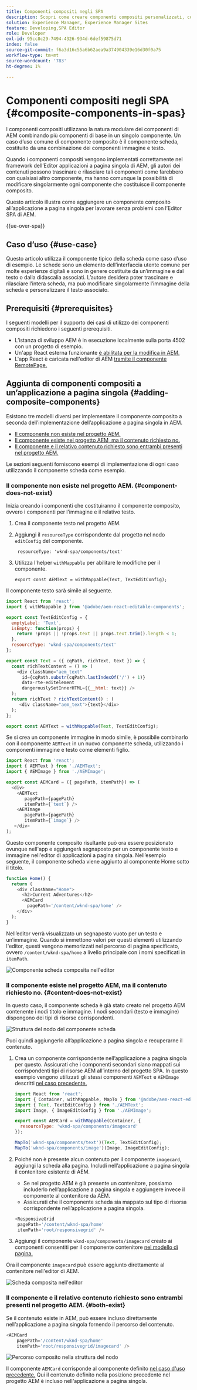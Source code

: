 ```yaml
---
title: Componenti compositi negli SPA
description: Scopri come creare componenti compositi personalizzati, composti da altri componenti compatibili con l’editor di applicazioni a pagina singola di AEM.
solution: Experience Manager, Experience Manager Sites
feature: Developing,SPA Editor
role: Developer
exl-id: 95cc8c29-7494-4326-934d-6def59875d71
index: false
source-git-commit: f6a3d16c55a6b62aea9a374904339e16d30f0a75
workflow-type: tm+mt
source-wordcount: '783'
ht-degree: 1%

---
```



# Componenti compositi negli SPA {#composite-components-in-spas}

I componenti compositi utilizzano la natura modulare dei componenti di AEM combinando più componenti di base in un singolo componente. Un caso d’uso comune di componente composito è il componente scheda, costituito da una combinazione dei componenti immagine e testo.

Quando i componenti compositi vengono implementati correttamente nel framework dell’Editor applicazioni a pagina singola di AEM, gli autori dei contenuti possono trascinare e rilasciare tali componenti come farebbero con qualsiasi altro componente, ma hanno comunque la possibilità di modificare singolarmente ogni componente che costituisce il componente composito.

Questo articolo illustra come aggiungere un componente composito all’applicazione a pagina singola per lavorare senza problemi con l’Editor SPA di AEM.

{{ue-over-spa}}

## Caso d’uso {#use-case}

Questo articolo utilizza il componente tipico della scheda come caso d’uso di esempio. Le schede sono un elemento dell’interfaccia utente comune per molte esperienze digitali e sono in genere costituite da un’immagine e dal testo o dalla didascalia associati. L’autore desidera poter trascinare e rilasciare l’intera scheda, ma può modificare singolarmente l’immagine della scheda e personalizzare il testo associato.

## Prerequisiti {#prerequisites}

I seguenti modelli per il supporto dei casi di utilizzo dei componenti compositi richiedono i seguenti prerequisiti.

* L’istanza di sviluppo AEM è in esecuzione localmente sulla porta 4502 con un progetto di esempio.
* Un&#39;app React esterna funzionante [è abilitata per la modifica in AEM.](spa-edit-external.md)
* L&#39;app React è caricata nell&#39;editor di AEM [tramite il componente RemotePage.](spa-remote-page.md)

## Aggiunta di componenti compositi a un’applicazione a pagina singola {#adding-composite-components}

Esistono tre modelli diversi per implementare il componente composito a seconda dell’implementazione dell’applicazione a pagina singola in AEM.

* [Il componente non esiste nel progetto AEM.](#component-does-not-exist)
* [Il componente esiste nel progetto AEM, ma il contenuto richiesto no.](#content-does-not-exist)
* [Il componente e il relativo contenuto richiesto sono entrambi presenti nel progetto AEM.](#both-exist)

Le sezioni seguenti forniscono esempi di implementazione di ogni caso utilizzando il componente scheda come esempio.

### Il componente non esiste nel progetto AEM. {#component-does-not-exist}

Inizia creando i componenti che costituiranno il componente composito, ovvero i componenti per l’immagine e il relativo testo.

1. Crea il componente testo nel progetto AEM.
1. Aggiungi il `resourceType` corrispondente dal progetto nel nodo `editConfig` del componente.

   ```text
    resourceType: 'wknd-spa/components/text' 
   ```

1. Utilizza l&#39;helper `withMappable` per abilitare le modifiche per il componente.

   ```text
   export const AEMText = withMappable(Text, TextEditConfig); 
   ```

Il componente testo sarà simile al seguente.

```javascript
import React from 'react';
import { withMappable } from '@adobe/aem-react-editable-components';

export const TextEditConfig = {
  emptyLabel: 'Text',
  isEmpty: function(props) {
    return !props || !props.text || props.text.trim().length < 1;
  },
  resourceType: 'wknd-spa/components/text'
};

export const Text = ({ cqPath, richText, text }) => {
  const richTextContent = () => (
    <div className="aem_text"
      id={cqPath.substr(cqPath.lastIndexOf('/') + 1)}
      data-rte-editelement
      dangerouslySetInnerHTML={{__html: text}} />
  );
  return richText ? richTextContent() : (
     <div className="aem_text">{text}</div>
  );
};

export const AEMText = withMappable(Text, TextEditConfig);
```

Se si crea un componente immagine in modo simile, è possibile combinarlo con il componente `AEMText` in un nuovo componente scheda, utilizzando i componenti immagine e testo come elementi figlio.

```javascript
import React from 'react';
import { AEMText } from './AEMText';
import { AEMImage } from './AEMImage';

export const AEMCard = ({ pagePath, itemPath}) => (
  <div>
    <AEMText
       pagePath={pagePath}
       itemPath={`text`} />
    <AEMImage
       pagePath={pagePath}
       itemPath={`image`} />
   </div>
);
```

Questo componente composito risultante può ora essere posizionato ovunque nell&#39;app e aggiungerà segnaposto per un componente testo e immagine nell&#39;editor di applicazioni a pagina singola. Nell’esempio seguente, il componente scheda viene aggiunto al componente Home sotto il titolo.

```javascript
function Home() {
  return (
    <div className="Home">
      <h2>Current Adventures</h2>
      <AEMCard
        pagePath='/content/wknd-spa/home' />
    </div>
  );
}
```

Nell’editor verrà visualizzato un segnaposto vuoto per un testo e un’immagine. Quando si immettono valori per questi elementi utilizzando l&#39;editor, questi vengono memorizzati nel percorso di pagina specificato, ovvero `/content/wknd-spa/home` a livello principale con i nomi specificati in `itemPath`.

![Componente scheda composita nell&#39;editor](assets/composite-card.png)

### Il componente esiste nel progetto AEM, ma il contenuto richiesto no. {#content-does-not-exist}

In questo caso, il componente scheda è già stato creato nel progetto AEM contenente i nodi titolo e immagine. I nodi secondari (testo e immagine) dispongono dei tipi di risorse corrispondenti.

![Struttura del nodo del componente scheda](assets/composite-node-structure.png)

Puoi quindi aggiungerlo all’applicazione a pagina singola e recuperarne il contenuto.

1. Crea un componente corrispondente nell’applicazione a pagina singola per questo. Assicurati che i componenti secondari siano mappati sui corrispondenti tipi di risorse AEM all’interno del progetto SPA. In questo esempio vengono utilizzati gli stessi componenti `AEMText` e `AEMImage` descritti [ nel caso precedente.](#component-does-not-exist)

   ```javascript
   import React from 'react';
   import { Container, withMappable, MapTo } from '@adobe/aem-react-editable-components';
   import { Text, TextEditConfig } from './AEMText';
   import Image, { ImageEditConfig } from './AEMImage';
   
   export const AEMCard = withMappable(Container, {
     resourceType: 'wknd-spa/components/imagecard'
   });
   
   MapTo('wknd-spa/components/text')(Text, TextEditConfig);
   MapTo('wknd-spa/components/image')(Image, ImageEditConfig);
   ```

1. Poiché non è presente alcun contenuto per il componente `imagecard`, aggiungi la scheda alla pagina. Includi nell’applicazione a pagina singola il contenitore esistente di AEM.
   * Se nel progetto AEM è già presente un contenitore, possiamo includerlo nell’applicazione a pagina singola e aggiungere invece il componente al contenitore da AEM.
   * Assicurati che il componente scheda sia mappato sul tipo di risorsa corrispondente nell’applicazione a pagina singola.

   ```javascript
   <ResponsiveGrid
    pagePath='/content/wknd-spa/home'
    itemPath='root/responsivegrid' />
   ```

1. Aggiungi il componente `wknd-spa/components/imagecard` creato ai componenti consentiti per il componente contenitore [ nel modello di pagina.](/help/sites-authoring/templates.md)

Ora il componente `imagecard` può essere aggiunto direttamente al contenitore nell&#39;editor di AEM.

![Scheda composita nell&#39;editor](assets/composite-card.gif)

### Il componente e il relativo contenuto richiesto sono entrambi presenti nel progetto AEM. {#both-exist}

Se il contenuto esiste in AEM, può essere incluso direttamente nell’applicazione a pagina singola fornendo il percorso del contenuto.

```javascript
<AEMCard
    pagePath='/content/wknd-spa/home'
    itemPath='root/responsivegrid/imagecard' />
```

![Percorso composito nella struttura del nodo](assets/composite-path.png)

Il componente `AEMCard` corrisponde al componente definito [ nel caso d&#39;uso precedente.](#content-does-not-exist) Qui il contenuto definito nella posizione precedente nel progetto AEM è incluso nell&#39;applicazione a pagina singola.
